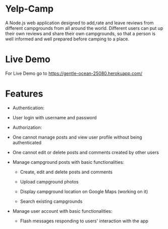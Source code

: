 # Yelp-Camp
A Node.js web application designed to add,rate and leave reviews from different campgrounds from all around the world.
Different users can put up their own reviews and share their own campgrounds, so that a person is well informed and well prepared before camping to a place.


# Live Demo
For Live Demo go to https://gentle-ocean-25080.herokuapp.com/

# Features
* Authentication:
 * User login with username and password
* Authorization:

 * One cannot manage posts and view user profile without being authenticated
 
 * One cannot edit or delete posts and comments created by other users
* Manage campground posts with basic functionalities:

  * Create, edit and delete posts and comments

  * Upload campground photos

  * Display campground location on Google Maps (working on it)

  * Search existing campgrounds

* Manage user account with basic functionalities:

  * Flash messages responding to users' interaction with the app


